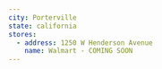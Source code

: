 ```yaml
---
city: Porterville
state: california
stores:
  - address: 1250 W Henderson Avenue
    name: Walmart - COMING SOON
---
```

